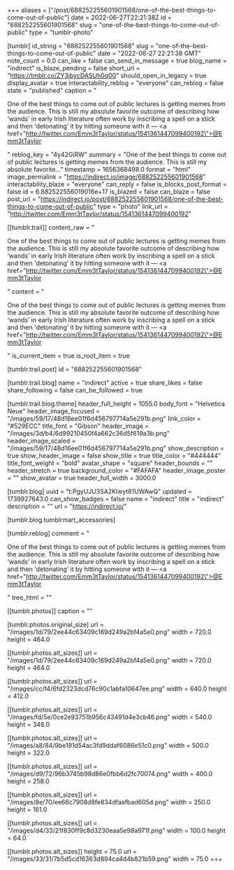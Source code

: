 +++
aliases = ["/post/688252255601901568/one-of-the-best-things-to-come-out-of-public"]
date = 2022-06-27T22:21:38Z
id = "688252255601901568"
slug = "one-of-the-best-things-to-come-out-of-public"
type = "tumblr-photo"

[tumblr]
id_string = "688252255601901568"
slug = "one-of-the-best-things-to-come-out-of-public"
date = "2022-06-27 22:21:38 GMT"
note_count = 0.0
can_like = false
can_send_in_message = true
blog_name = "indirect"
is_blaze_pending = false
short_url = "https://tmblr.co/ZY3jbycDASUh0q00"
should_open_in_legacy = true
display_avatar = true
interactability_reblog = "everyone"
can_reblog = false
state = "published"
caption = "<p>One of the best things to come out of public lectures is getting memes from the audience. This is still my absolute favorite outcome of describing how &lsquo;wands&rsquo; in early Irish literature often work by inscribing a spell on a stick and then 'detonating&rsquo; it by hitting someone with it — <a href=\"http://twitter.com/Emm3tTaylor/status/1541361447099400192\">@Emm3tTaylor</a></p>"
reblog_key = "4y42GiRW"
summary = "One of the best things to come out of public lectures is getting memes from the audience. This is still my absolute favorite..."
timestamp = 1656368498.0
format = "html"
image_permalink = "https://indirect.io/image/688252255601901568"
interactability_blaze = "everyone"
can_reply = false
is_blocks_post_format = false
id = 6.882522556019016e+17
is_blazed = false
can_blaze = false
post_url = "https://indirect.io/post/688252255601901568/one-of-the-best-things-to-come-out-of-public"
type = "photo"
link_url = "http://twitter.com/Emm3tTaylor/status/1541361447099400192"

[[tumblr.trail]]
content_raw = "<p>One of the best things to come out of public lectures is getting memes from the audience. This is still my absolute favorite outcome of describing how ‘wands’ in early Irish literature often work by inscribing a spell on a stick and then 'detonating’ it by hitting someone with it — <a href=\"http://twitter.com/Emm3tTaylor/status/1541361447099400192\">@Emm3tTaylor</a></p>"
content = "<p>One of the best things to come out of public lectures is getting memes from the audience. This is still my absolute favorite outcome of describing how &lsquo;wands&rsquo; in early Irish literature often work by inscribing a spell on a stick and then 'detonating&rsquo; it by hitting someone with it &mdash; <a href=\"http://twitter.com/Emm3tTaylor/status/1541361447099400192\">@Emm3tTaylor</a></p>"
is_current_item = true
is_root_item = true

[tumblr.trail.post]
id = "688252255601901568"

[tumblr.trail.blog]
name = "indirect"
active = true
share_likes = false
share_following = false
can_be_followed = true

[tumblr.trail.blog.theme]
header_full_height = 1055.0
body_font = "Helvetica Neue"
header_image_focused = "/images/59/17/48d16ee01f6d456797714a5e291b.png"
link_color = "#529ECC"
title_font = "Gibson"
header_image = "/images/3d/b4/6d99210450f4a662c36d5f619a3b.png"
header_image_scaled = "/images/59/17/48d16ee01f6d456797714a5e291b.png"
show_description = true
show_header_image = false
show_title = true
title_color = "#444444"
title_font_weight = "bold"
avatar_shape = "square"
header_bounds = ""
header_stretch = true
background_color = "#FAFAFA"
header_image_poster = ""
show_avatar = true
header_full_width = 3000.0

[tumblr.blog]
uuid = "t:PgyUJU3SA2Klwyt81UWAwQ"
updated = 1739927643.0
can_show_badges = false
name = "indirect"
title = "indirect"
description = ""
url = "https://indirect.io/"

[tumblr.blog.tumblrmart_accessories]

[tumblr.reblog]
comment = "<p>One of the best things to come out of public lectures is getting memes from the audience. This is still my absolute favorite outcome of describing how ‘wands’ in early Irish literature often work by inscribing a spell on a stick and then 'detonating’ it by hitting someone with it — <a href=\"http://twitter.com/Emm3tTaylor/status/1541361447099400192\">@Emm3tTaylor</a></p>"
tree_html = ""

[[tumblr.photos]]
caption = ""

[tumblr.photos.original_size]
url = "/images/1d/79/2ee44c63409c169d249a2bf4a5e0.png"
width = 720.0
height = 464.0

[[tumblr.photos.alt_sizes]]
url = "/images/1d/79/2ee44c63409c169d249a2bf4a5e0.png"
width = 720.0
height = 464.0

[[tumblr.photos.alt_sizes]]
url = "/images/cc/f4/6fd2323dcd76c90c1abfa10647ee.png"
width = 640.0
height = 412.0

[[tumblr.photos.alt_sizes]]
url = "/images/fd/5e/0ce2e93751b956c43491d4e3cb46.png"
width = 540.0
height = 348.0

[[tumblr.photos.alt_sizes]]
url = "/images/a8/84/9be191d54ac3fd9ddaf6086e51c0.png"
width = 500.0
height = 322.0

[[tumblr.photos.alt_sizes]]
url = "/images/d9/72/96b3745b98d86e0fbb6d2fc70074.png"
width = 400.0
height = 258.0

[[tumblr.photos.alt_sizes]]
url = "/images/8e/70/ee66c7908d8fe834dfaafbad605d.png"
width = 250.0
height = 161.0

[[tumblr.photos.alt_sizes]]
url = "/images/d4/33/21f830ff9c8d3230eaa5e98a971f.png"
width = 100.0
height = 64.0

[[tumblr.photos.alt_sizes]]
height = 75.0
url = "/images/33/31/7b5d5cd16363d894ca4d4b821b59.png"
width = 75.0
+++
